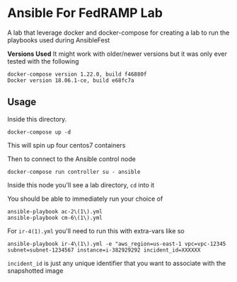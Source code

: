 Ansible For FedRAMP Lab
=======================

A lab that leverage docker and docker-compose for creating a lab to run the playbooks used during AnsibleFest

**Versions Used**
It might work with older/newer versions but it was only ever tested with the following

```
docker-compose version 1.22.0, build f46880f
Docker version 18.06.1-ce, build e68fc7a
```

## Usage

Inside this directory.

```
docker-compose up -d
```

This will spin up four centos7 containers

Then to connect to the Ansible control node

```
docker-compose run controller su - ansible
```

Inside this node you'll see a lab directory, `cd` into it

You should be able to immediately run your choice of

```
ansible-playbook ac-2\(1\).yml
ansible-playbook cm-6\(1\).yml
```
For `ir-4(1).yml` you'll need to run this with extra-vars like so

```
ansible-playbook ir-4\(1\).yml -e "aws_region=us-east-1 vpc=vpc-12345 subnet=subnet-1234567 instance=i-382929292 incident_id=XXXXXX
```

`incident_id` is just any unique identifier that you want to associate with the snapshotted image

